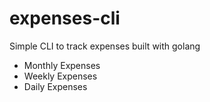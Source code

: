 # expenses-cli
Simple CLI to track expenses built with golang

- Monthly Expenses
- Weekly Expenses 
- Daily Expenses
